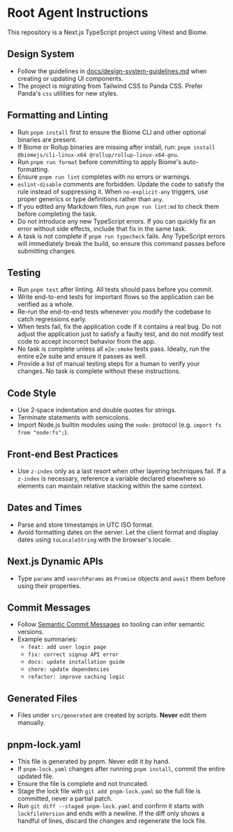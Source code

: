 # Root Agent Instructions

This repository is a Next.js TypeScript project using Vitest and Biome.

## Design System

- Follow the guidelines in
  [docs/design-system-guidelines.md](docs/design-system-guidelines.md) when
  creating or updating UI components.
- The project is migrating from Tailwind CSS to Panda CSS. Prefer Panda's
  `css` utilities for new styles.

## Formatting and Linting

- Run `pnpm install` first to ensure the Biome CLI and other optional binaries are present.
- If Biome or Rollup binaries are missing after install, run:
  `pnpm install @biomejs/cli-linux-x64 @rollup/rollup-linux-x64-gnu`.
- Run `pnpm run format` before committing to apply Biome's auto-formatting.
- Ensure `pnpm run lint` completes with no errors or warnings.
- `eslint-disable` comments are forbidden. Update the code to satisfy the rule
  instead of suppressing it. When `no-explicit-any` triggers, use proper
  generics or type definitions rather than `any`.
- If you edited any Markdown files, run `pnpm run lint:md` to check them before completing the task.
- Do not introduce any new TypeScript errors. If you can quickly fix an error
  without side effects, include that fix in the same task.
- A task is not complete if `pnpm run typecheck` fails. Any TypeScript errors
  will immediately break the build, so ensure this command passes before
  submitting changes.

## Testing

- Run `pnpm test` after linting. All tests should pass before you commit.
- Write end-to-end tests for important flows so the application can be verified
  as a whole.
- Re-run the end-to-end tests whenever you modify the codebase to catch
  regressions early.
- When tests fail, fix the application code if it contains a real bug.
  Do not adjust the application just to satisfy a faulty test, and do not
  modify test code to accept incorrect behavior from the app.
- No task is complete unless all `e2e:smoke` tests pass. Ideally, run the
  entire e2e suite and ensure it passes as well.
- Provide a list of manual testing steps for a human to verify your changes.
  No task is complete without these instructions.

## Code Style

- Use 2‑space indentation and double quotes for strings.
- Terminate statements with semicolons.
- Import Node.js builtin modules using the `node:` protocol (e.g. `import fs from "node:fs";`).

## Front-end Best Practices

- Use `z-index` only as a last resort when other layering techniques fail. If
  a `z-index` is necessary, reference a variable declared elsewhere so elements
  can maintain relative stacking within the same context.

## Dates and Times

- Parse and store timestamps in UTC ISO format.
- Avoid formatting dates on the server. Let the client format and display dates
  using `toLocaleString` with the browser's locale.

## Next.js Dynamic APIs

- Type `params` and `searchParams` as `Promise` objects and `await` them before using their properties.

## Commit Messages

- Follow [Semantic Commit Messages](https://www.conventionalcommits.org/) so tooling can infer semantic versions.
- Example summaries:
  - `feat: add user login page`
  - `fix: correct signup API error`
  - `docs: update installation guide`
  - `chore: update dependencies`
  - `refactor: improve caching logic`

## Generated Files

- Files under `src/generated` are created by scripts. **Never** edit them manually.

## pnpm-lock.yaml

- This file is generated by pnpm. Never edit it by hand.
- If `pnpm-lock.yaml` changes after running `pnpm install`, commit the entire updated file.
- Ensure the file is complete and not truncated.
- Stage the lock file with `git add pnpm-lock.yaml` so the full file is committed, never a partial patch.
- Run `git diff --staged pnpm-lock.yaml` and confirm it starts with `lockfileVersion` and ends with a newline.
  If the diff only shows a handful of lines, discard the changes and regenerate the lock file.
